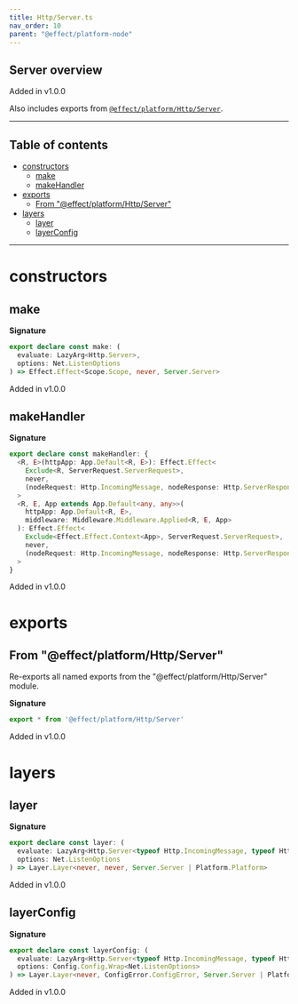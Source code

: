 ```yaml
---
title: Http/Server.ts
nav_order: 10
parent: "@effect/platform-node"
---
```


## Server overview

Added in v1.0.0

Also includes exports from [`@effect/platform/Http/Server`](https://effect-ts.github.io/platform/platform/Http/Server.ts.html).

---

<h2 class="text-delta">Table of contents</h2>

- [constructors](#constructors)
  - [make](#make)
  - [makeHandler](#makehandler)
- [exports](#exports)
  - [From "@effect/platform/Http/Server"](#from-effectplatformhttpserver)
- [layers](#layers)
  - [layer](#layer)
  - [layerConfig](#layerconfig)

---

# constructors

## make

**Signature**

```ts
export declare const make: (
  evaluate: LazyArg<Http.Server>,
  options: Net.ListenOptions
) => Effect.Effect<Scope.Scope, never, Server.Server>
```

Added in v1.0.0

## makeHandler

**Signature**

```ts
export declare const makeHandler: {
  <R, E>(httpApp: App.Default<R, E>): Effect.Effect<
    Exclude<R, ServerRequest.ServerRequest>,
    never,
    (nodeRequest: Http.IncomingMessage, nodeResponse: Http.ServerResponse<Http.IncomingMessage>) => void
  >
  <R, E, App extends App.Default<any, any>>(
    httpApp: App.Default<R, E>,
    middleware: Middleware.Middleware.Applied<R, E, App>
  ): Effect.Effect<
    Exclude<Effect.Effect.Context<App>, ServerRequest.ServerRequest>,
    never,
    (nodeRequest: Http.IncomingMessage, nodeResponse: Http.ServerResponse<Http.IncomingMessage>) => void
  >
}
```

Added in v1.0.0

# exports

## From "@effect/platform/Http/Server"

Re-exports all named exports from the "@effect/platform/Http/Server" module.

**Signature**

```ts
export * from '@effect/platform/Http/Server'
```

Added in v1.0.0

# layers

## layer

**Signature**

```ts
export declare const layer: (
  evaluate: LazyArg<Http.Server<typeof Http.IncomingMessage, typeof Http.ServerResponse>>,
  options: Net.ListenOptions
) => Layer.Layer<never, never, Server.Server | Platform.Platform>
```

Added in v1.0.0

## layerConfig

**Signature**

```ts
export declare const layerConfig: (
  evaluate: LazyArg<Http.Server<typeof Http.IncomingMessage, typeof Http.ServerResponse>>,
  options: Config.Config.Wrap<Net.ListenOptions>
) => Layer.Layer<never, ConfigError.ConfigError, Server.Server | Platform.Platform>
```

Added in v1.0.0
